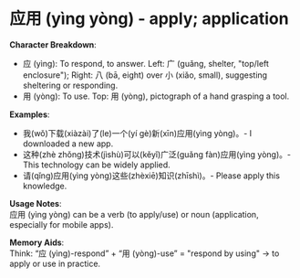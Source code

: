 # **应用 (yìng yòng) - apply; application**

**Character Breakdown**:  
- 应 (yìng): To respond, to answer. Left: 广 (guǎng, shelter, "top/left enclosure"); Right: ⼋ (bā, eight) over 小 (xiǎo, small), suggesting sheltering or responding.  
- 用 (yòng): To use. Top: 用 (yòng), pictograph of a hand grasping a tool.

**Examples**:  
- 我(wǒ)下载(xiàzài)了(le)一个(yí gè)新(xīn)应用(yìng yòng)。- I downloaded a new app.  
- 这种(zhè zhǒng)技术(jìshù)可以(kěyǐ)广泛(guǎng fàn)应用(yìng yòng)。- This technology can be widely applied.  
- 请(qǐng)应用(yìng yòng)这些(zhèxiē)知识(zhīshì)。- Please apply this knowledge.

**Usage Notes**:  
应用 (yìng yòng) can be a verb (to apply/use) or noun (application, especially for mobile apps).

**Memory Aids**:  
Think: “应 (yìng)-respond” + “用 (yòng)-use” = "respond by using" → to apply or use in practice.